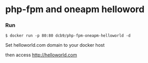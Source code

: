 # php-fpm and oneapm helloword

### Run

```
$ docker run -p 80:80 dcb9/php-fpm-oneapm-helloworld -d
```

Set helloworld.com domain to your docker host

then access http://helloworld.com
